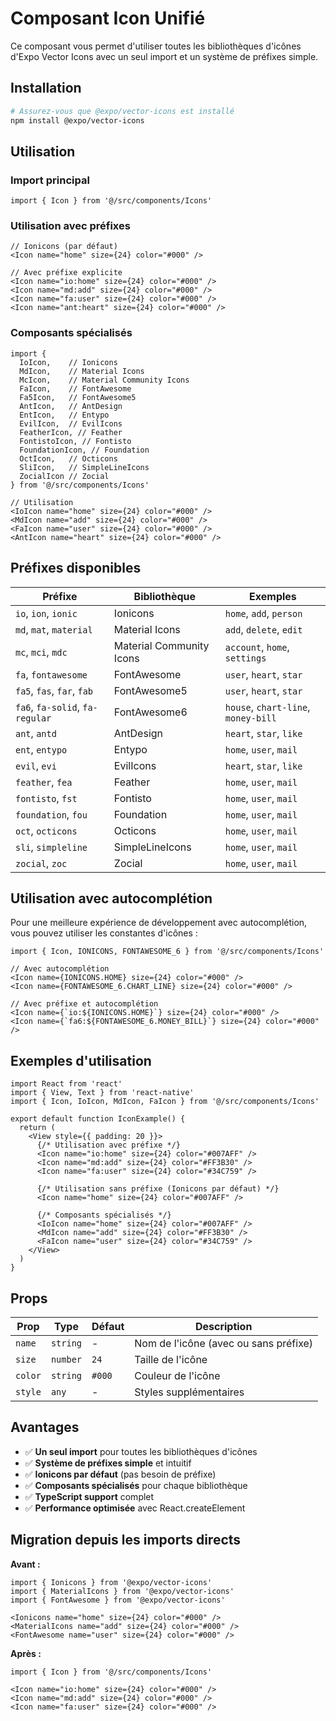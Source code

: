 # Composant Icon Unifié

Ce composant vous permet d'utiliser toutes les bibliothèques d'icônes d'Expo Vector Icons avec un seul import et un système de préfixes simple.

## Installation

```bash
# Assurez-vous que @expo/vector-icons est installé
npm install @expo/vector-icons
```

## Utilisation

### Import principal

```tsx
import { Icon } from '@/src/components/Icons'
```

### Utilisation avec préfixes

```tsx
// Ionicons (par défaut)
<Icon name="home" size={24} color="#000" />

// Avec préfixe explicite
<Icon name="io:home" size={24} color="#000" />
<Icon name="md:add" size={24} color="#000" />
<Icon name="fa:user" size={24} color="#000" />
<Icon name="ant:heart" size={24} color="#000" />
```

### Composants spécialisés

```tsx
import { 
  IoIcon,    // Ionicons
  MdIcon,    // Material Icons
  McIcon,    // Material Community Icons
  FaIcon,    // FontAwesome
  Fa5Icon,   // FontAwesome5
  AntIcon,   // AntDesign
  EntIcon,   // Entypo
  EvilIcon,  // EvilIcons
  FeatherIcon, // Feather
  FontistoIcon, // Fontisto
  FoundationIcon, // Foundation
  OctIcon,   // Octicons
  SliIcon,   // SimpleLineIcons
  ZocialIcon // Zocial
} from '@/src/components/Icons'

// Utilisation
<IoIcon name="home" size={24} color="#000" />
<MdIcon name="add" size={24} color="#000" />
<FaIcon name="user" size={24} color="#000" />
<AntIcon name="heart" size={24} color="#000" />
```

## Préfixes disponibles

| Préfixe | Bibliothèque | Exemples |
|---------|-------------|----------|
| `io`, `ion`, `ionic` | Ionicons | `home`, `add`, `person` |
| `md`, `mat`, `material` | Material Icons | `add`, `delete`, `edit` |
| `mc`, `mci`, `mdc` | Material Community Icons | `account`, `home`, `settings` |
| `fa`, `fontawesome` | FontAwesome | `user`, `heart`, `star` |
| `fa5`, `fas`, `far`, `fab` | FontAwesome5 | `user`, `heart`, `star` |
| `fa6`, `fa-solid`, `fa-regular` | FontAwesome6 | `house`, `chart-line`, `money-bill` |
| `ant`, `antd` | AntDesign | `heart`, `star`, `like` |
| `ent`, `entypo` | Entypo | `home`, `user`, `mail` |
| `evil`, `evi` | EvilIcons | `heart`, `star`, `like` |
| `feather`, `fea` | Feather | `home`, `user`, `mail` |
| `fontisto`, `fst` | Fontisto | `home`, `user`, `mail` |
| `foundation`, `fou` | Foundation | `home`, `user`, `mail` |
| `oct`, `octicons` | Octicons | `home`, `user`, `mail` |
| `sli`, `simpleline` | SimpleLineIcons | `home`, `user`, `mail` |
| `zocial`, `zoc` | Zocial | `home`, `user`, `mail` |

## Utilisation avec autocomplétion

Pour une meilleure expérience de développement avec autocomplétion, vous pouvez utiliser les constantes d'icônes :

```tsx
import { Icon, IONICONS, FONTAWESOME_6 } from '@/src/components/Icons'

// Avec autocomplétion
<Icon name={IONICONS.HOME} size={24} color="#000" />
<Icon name={FONTAWESOME_6.CHART_LINE} size={24} color="#000" />

// Avec préfixe et autocomplétion
<Icon name={`io:${IONICONS.HOME}`} size={24} color="#000" />
<Icon name={`fa6:${FONTAWESOME_6.MONEY_BILL}`} size={24} color="#000" />
```

## Exemples d'utilisation

```tsx
import React from 'react'
import { View, Text } from 'react-native'
import { Icon, IoIcon, MdIcon, FaIcon } from '@/src/components/Icons'

export default function IconExample() {
  return (
    <View style={{ padding: 20 }}>
      {/* Utilisation avec préfixe */}
      <Icon name="io:home" size={24} color="#007AFF" />
      <Icon name="md:add" size={24} color="#FF3B30" />
      <Icon name="fa:user" size={24} color="#34C759" />
      
      {/* Utilisation sans préfixe (Ionicons par défaut) */}
      <Icon name="home" size={24} color="#007AFF" />
      
      {/* Composants spécialisés */}
      <IoIcon name="home" size={24} color="#007AFF" />
      <MdIcon name="add" size={24} color="#FF3B30" />
      <FaIcon name="user" size={24} color="#34C759" />
    </View>
  )
}
```

## Props

| Prop | Type | Défaut | Description |
|------|------|--------|-------------|
| `name` | `string` | - | Nom de l'icône (avec ou sans préfixe) |
| `size` | `number` | `24` | Taille de l'icône |
| `color` | `string` | `#000` | Couleur de l'icône |
| `style` | `any` | - | Styles supplémentaires |

## Avantages

- ✅ **Un seul import** pour toutes les bibliothèques d'icônes
- ✅ **Système de préfixes simple** et intuitif
- ✅ **Ionicons par défaut** (pas besoin de préfixe)
- ✅ **Composants spécialisés** pour chaque bibliothèque
- ✅ **TypeScript support** complet
- ✅ **Performance optimisée** avec React.createElement

## Migration depuis les imports directs

**Avant :**
```tsx
import { Ionicons } from '@expo/vector-icons'
import { MaterialIcons } from '@expo/vector-icons'
import { FontAwesome } from '@expo/vector-icons'

<Ionicons name="home" size={24} color="#000" />
<MaterialIcons name="add" size={24} color="#000" />
<FontAwesome name="user" size={24} color="#000" />
```

**Après :**
```tsx
import { Icon } from '@/src/components/Icons'

<Icon name="io:home" size={24} color="#000" />
<Icon name="md:add" size={24} color="#000" />
<Icon name="fa:user" size={24} color="#000" />
``` 